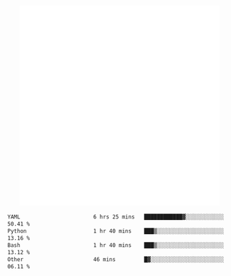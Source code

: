 <div align="center">
    <a href="https://konst.fish">
        <img src="https://raw.githubusercontent.com/konstfish/konstfish/master/fish.svg" alt="Logo" width="450"/>
    </a>
</div>

<!--START_SECTION:waka-->

```text
YAML                       6 hrs 25 mins   ████████████▓░░░░░░░░░░░░   50.41 %
Python                     1 hr 40 mins    ███▒░░░░░░░░░░░░░░░░░░░░░   13.16 %
Bash                       1 hr 40 mins    ███▒░░░░░░░░░░░░░░░░░░░░░   13.12 %
Other                      46 mins         █▓░░░░░░░░░░░░░░░░░░░░░░░   06.11 %
```

<!--END_SECTION:waka-->
